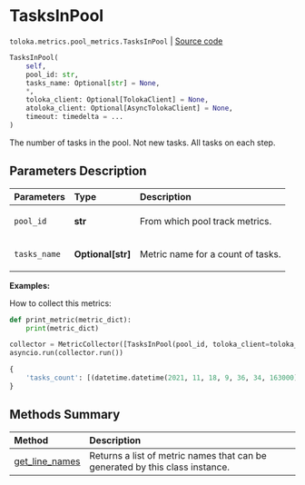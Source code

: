 # TasksInPool
`toloka.metrics.pool_metrics.TasksInPool` | [Source code](https://github.com/Toloka/toloka-kit/blob/v1.2.3/src/metrics/pool_metrics.py#L300)

```python
TasksInPool(
    self,
    pool_id: str,
    tasks_name: Optional[str] = None,
    *,
    toloka_client: Optional[TolokaClient] = None,
    atoloka_client: Optional[AsyncTolokaClient] = None,
    timeout: timedelta = ...
)
```

The number of tasks in the pool. Not new tasks. All tasks on each step.

## Parameters Description

| Parameters | Type | Description |
| :----------| :----| :-----------|
`pool_id`|**str**|<p>From which pool track metrics.</p>
`tasks_name`|**Optional\[str\]**|<p>Metric name for a count of tasks.</p>

**Examples:**

How to collect this metrics:
```python
def print_metric(metric_dict):
    print(metric_dict)

collector = MetricCollector([TasksInPool(pool_id, toloka_client=toloka_client)], print_metric)
asyncio.run(collector.run())
```

```python
{
    'tasks_count': [(datetime.datetime(2021, 11, 18, 9, 36, 34, 163000), 40)],
}
```
## Methods Summary

| Method | Description |
| :------| :-----------|
[get_line_names](toloka.metrics.pool_metrics.TasksInPool.get_line_names.md)| Returns a list of metric names that can be generated by this class instance.
